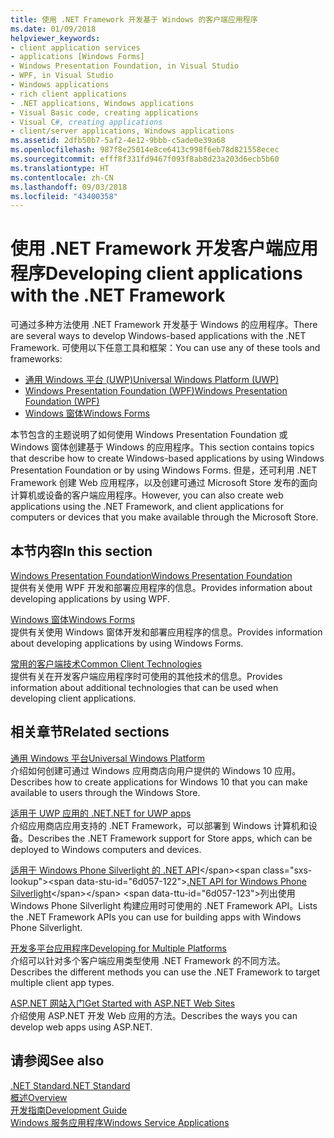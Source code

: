 ```yaml
---
title: 使用 .NET Framework 开发基于 Windows 的客户端应用程序
ms.date: 01/09/2018
helpviewer_keywords:
- client application services
- applications [Windows Forms]
- Windows Presentation Foundation, in Visual Studio
- WPF, in Visual Studio
- Windows applications
- rich client applications
- .NET applications, Windows applications
- Visual Basic code, creating applications
- Visual C#, creating applications
- client/server applications, Windows applications
ms.assetid: 2dfb50b7-5af2-4e12-9bbb-c5ade0e39a68
ms.openlocfilehash: 987f8e25014e8ce6413c998f6eb78d821558ecec
ms.sourcegitcommit: efff8f331fd9467f093f8ab8d23a203d6ecb5b60
ms.translationtype: HT
ms.contentlocale: zh-CN
ms.lasthandoff: 09/03/2018
ms.locfileid: "43400358"
---
```

# <a name="developing-client-applications-with-the-net-framework"></a><span data-ttu-id="6d057-102">使用 .NET Framework 开发客户端应用程序</span><span class="sxs-lookup"><span data-stu-id="6d057-102">Developing client applications with the .NET Framework</span></span>

<span data-ttu-id="6d057-103">可通过多种方法使用 .NET Framework 开发基于 Windows 的应用程序。</span><span class="sxs-lookup"><span data-stu-id="6d057-103">There are several ways to develop Windows-based applications with the .NET Framework.</span></span> <span data-ttu-id="6d057-104">可使用以下任意工具和框架：</span><span class="sxs-lookup"><span data-stu-id="6d057-104">You can use any of these tools and frameworks:</span></span> 

* [<span data-ttu-id="6d057-105">通用 Windows 平台 (UWP)</span><span class="sxs-lookup"><span data-stu-id="6d057-105">Universal Windows Platform (UWP)</span></span>](https://developer.microsoft.com/windows/apps)
* [<span data-ttu-id="6d057-106">Windows Presentation Foundation (WPF)</span><span class="sxs-lookup"><span data-stu-id="6d057-106">Windows Presentation Foundation (WPF)</span></span>](../../docs/framework/wpf/index.md)
* [<span data-ttu-id="6d057-107">Windows 窗体</span><span class="sxs-lookup"><span data-stu-id="6d057-107">Windows Forms</span></span>](../../docs/framework/winforms/index.md)

<span data-ttu-id="6d057-108">本节包含的主题说明了如何使用 Windows Presentation Foundation 或 Windows 窗体创建基于 Windows 的应用程序。</span><span class="sxs-lookup"><span data-stu-id="6d057-108">This section contains topics that describe how to create Windows-based applications by using Windows Presentation Foundation or by using Windows Forms.</span></span> <span data-ttu-id="6d057-109">但是，还可利用 .NET Framework 创建 Web 应用程序，以及创建可通过 Microsoft Store 发布的面向计算机或设备的客户端应用程序。</span><span class="sxs-lookup"><span data-stu-id="6d057-109">However, you can also create web applications using the .NET Framework, and client applications for computers or devices that you make available through the Microsoft Store.</span></span>
 
## <a name="in-this-section"></a><span data-ttu-id="6d057-110">本节内容</span><span class="sxs-lookup"><span data-stu-id="6d057-110">In this section</span></span>

[<span data-ttu-id="6d057-111">Windows Presentation Foundation</span><span class="sxs-lookup"><span data-stu-id="6d057-111">Windows Presentation Foundation</span></span>](../../docs/framework/wpf/index.md)  
<span data-ttu-id="6d057-112">提供有关使用 WPF 开发和部署应用程序的信息。</span><span class="sxs-lookup"><span data-stu-id="6d057-112">Provides information about developing applications by using WPF.</span></span>

[<span data-ttu-id="6d057-113">Windows 窗体</span><span class="sxs-lookup"><span data-stu-id="6d057-113">Windows Forms</span></span>](../../docs/framework/winforms/index.md)  
<span data-ttu-id="6d057-114">提供有关使用 Windows 窗体开发和部署应用程序的信息。</span><span class="sxs-lookup"><span data-stu-id="6d057-114">Provides information about developing applications by using Windows Forms.</span></span>

[<span data-ttu-id="6d057-115">常用的客户端技术</span><span class="sxs-lookup"><span data-stu-id="6d057-115">Common Client Technologies</span></span>](../../docs/framework/common-client-technologies/index.md)  
<span data-ttu-id="6d057-116">提供有关在开发客户端应用程序时可使用的其他技术的信息。</span><span class="sxs-lookup"><span data-stu-id="6d057-116">Provides information about additional technologies that can be used when developing client applications.</span></span>

## <a name="related-sections"></a><span data-ttu-id="6d057-117">相关章节</span><span class="sxs-lookup"><span data-stu-id="6d057-117">Related sections</span></span>

[<span data-ttu-id="6d057-118">通用 Windows 平台</span><span class="sxs-lookup"><span data-stu-id="6d057-118">Universal Windows Platform</span></span>](https://developer.microsoft.com/windows/apps)  
<span data-ttu-id="6d057-119">介绍如何创建可通过 Windows 应用商店向用户提供的 Windows 10 应用。</span><span class="sxs-lookup"><span data-stu-id="6d057-119">Describes how to create applications for Windows 10 that you can make available to users through the Windows Store.</span></span>

[<span data-ttu-id="6d057-120">适用于 UWP 应用的 .NET</span><span class="sxs-lookup"><span data-stu-id="6d057-120">.NET for UWP apps</span></span>](https://msdn.microsoft.com/library/windows/apps/mt185501.aspx)  
<span data-ttu-id="6d057-121">介绍应用商店应用支持的 .NET Framework，可以部署到 Windows 计算机和设备。</span><span class="sxs-lookup"><span data-stu-id="6d057-121">Describes the .NET Framework support for Store apps, which can be deployed to Windows computers and devices.</span></span>

<span data-ttu-id="6d057-122">[适用于 Windows Phone Silverlight 的 .NET API](https://docs.microsoft.com/previous-versions/windows/apps/jj207211\(v=vs.105\))</span><span class="sxs-lookup"><span data-stu-id="6d057-122">[.NET API for Windows Phone Silverlight](https://docs.microsoft.com/previous-versions/windows/apps/jj207211\(v=vs.105\))</span></span>  
<span data-ttu-id="6d057-123">列出使用 Windows Phone Silverlight 构建应用时可使用的 .NET Framework API。</span><span class="sxs-lookup"><span data-stu-id="6d057-123">Lists the .NET Framework APIs you can use for building apps with Windows Phone Silverlight.</span></span>
  
[<span data-ttu-id="6d057-124">开发多平台应用程序</span><span class="sxs-lookup"><span data-stu-id="6d057-124">Developing for Multiple Platforms</span></span>](../../docs/standard/cross-platform/index.md)  
<span data-ttu-id="6d057-125">介绍可以针对多个客户端应用类型使用 .NET Framework 的不同方法。</span><span class="sxs-lookup"><span data-stu-id="6d057-125">Describes the different methods you can use the .NET Framework to target multiple client app types.</span></span>

[<span data-ttu-id="6d057-126">ASP.NET 网站入门</span><span class="sxs-lookup"><span data-stu-id="6d057-126">Get Started with ASP.NET Web Sites</span></span>](http://www.asp.net/get-started/websites)  
<span data-ttu-id="6d057-127">介绍使用 ASP.NET 开发 Web 应用的方法。</span><span class="sxs-lookup"><span data-stu-id="6d057-127">Describes the ways you can develop web apps using ASP.NET.</span></span>

## <a name="see-also"></a><span data-ttu-id="6d057-128">请参阅</span><span class="sxs-lookup"><span data-stu-id="6d057-128">See also</span></span>

[<span data-ttu-id="6d057-129">.NET Standard</span><span class="sxs-lookup"><span data-stu-id="6d057-129">.NET Standard</span></span>](../../docs/standard/net-standard.md)  
[<span data-ttu-id="6d057-130">概述</span><span class="sxs-lookup"><span data-stu-id="6d057-130">Overview</span></span>](../../docs/framework/get-started/overview.md)  
[<span data-ttu-id="6d057-131">开发指南</span><span class="sxs-lookup"><span data-stu-id="6d057-131">Development Guide</span></span>](../../docs/framework/development-guide.md)  
[<span data-ttu-id="6d057-132">Windows 服务应用程序</span><span class="sxs-lookup"><span data-stu-id="6d057-132">Windows Service Applications</span></span>](../../docs/framework/windows-services/index.md)  
